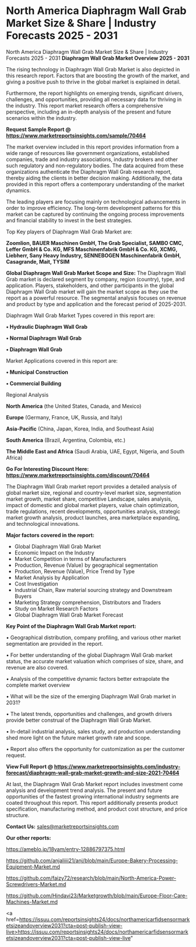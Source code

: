 # North America Diaphragm Wall Grab Market Size & Share | Industry Forecasts 2025 - 2031
North America Diaphragm Wall Grab Market Size & Share | Industry Forecasts 2025 - 2031
<Strong> Diaphragm Wall Grab Market Overview 2025 - 2031</strong>

The rising technology in Diaphragm Wall Grab Market is also depicted in this research report. Factors that are boosting the growth of the market, and giving a positive push to thrive in the global market is explained in detail.

Furthermore, the report highlights on emerging trends, significant drivers, challenges, and opportunities, providing all necessary data for thriving in the industry. This report market research offers a comprehensive perspective, including an in-depth analysis of the present and future scenarios within the industry.

<strong>Request Sample Report @ <a href=https://www.marketreportsinsights.com/sample/70464>https://www.marketreportsinsights.com/sample/70464</a></strong>

The market overview included in this report provides information from a wide range of resources like government organizations, established companies, trade and industry associations, industry brokers and other such regulatory and non-regulatory bodies. The data acquired from these organizations authenticate the Diaphragm Wall Grab research report, thereby aiding the clients in better decision making. Additionally, the data provided in this report offers a contemporary understanding of the market dynamics.

The leading players are focusing mainly on technological advancements in order to improve efficiency. The long-term development patterns for this market can be captured by continuing the ongoing process improvements and financial stability to invest in the best strategies.

Top Key players of Diaphragm Wall Grab Market are:

<strong>Zoomlion, BAUER Maschinen GmbH, The Grab Specialist, SAMBO CMC, Leffer GmbH & Co. KG, MFS Maschinenfabrik GmbH & Co. KG, XCMG, Liebherr, Sany Heavy Industry, SENNEBOGEN Maschinenfabrik GmbH, Casagrande, Mait, TYSIM</strong>

<strong><b>Global Diaphragm Wall Grab Market Scope and Size:</b></strong>
The Diaphragm Wall Grab market is declared segment by company, region (country), type, and application. Players, stakeholders, and other participants in the global Diaphragm Wall Grab market will gain the market scope as they use the report as a powerful resource. The segmental analysis focuses on revenue and product by type and application and the forecast period of 2025-2031.

Diaphragm Wall Grab Market Types covered in this report are:

<strong>• Hydraulic Diaphragm Wall Grab

• Normal Diaphragm Wall Grab

• Diaphragm Wall Grab</strong>

Market Applications covered in this report are:

<strong>• Municipal Construction

• Commercial Building</strong> 

Regional Analysis

<strong>North America</strong> (the United States, Canada, and Mexico)

<strong>Europe</strong> (Germany, France, UK, Russia, and Italy)

<strong>Asia-Pacific</strong> (China, Japan, Korea, India, and Southeast Asia)

<strong>South America</strong> (Brazil, Argentina, Colombia, etc.)

<strong>The Middle East and Africa</strong> (Saudi Arabia, UAE, Egypt, Nigeria, and South Africa)

<strong>Go For Interesting Discount Here: <a href=https://www.marketreportsinsights.com/discount/70464>https://www.marketreportsinsights.com/discount/70464</a></strong>

The Diaphragm Wall Grab market report provides a detailed analysis of global market size, regional and country-level market size, segmentation market growth, market share, competitive Landscape, sales analysis, impact of domestic and global market players, value chain optimization, trade regulations, recent developments, opportunities analysis, strategic market growth analysis, product launches, area marketplace expanding, and technological innovations.

<strong><b>Major factors covered in the report:</b></strong>
<ul>
  <li>Global Diaphragm Wall Grab Market </li>
  <li>Economic Impact on the Industry</li>
  <li>Market Competition in terms of Manufacturers</li>
  <li>Production, Revenue (Value) by geographical segmentation</li>
  <li>Production, Revenue (Value), Price Trend by Type</li>
  <li>Market Analysis by Application</li>
  <li>Cost Investigation</li>
  <li>Industrial Chain, Raw material sourcing strategy and Downstream Buyers</li>
  <li>Marketing Strategy comprehension, Distributors and Traders</li>
  <li>Study on Market Research Factors</li>
  <li>Global Diaphragm Wall Grab Market Forecast</li>
</ul>

<strong><b>Key Point of the Diaphragm Wall Grab Market report:</b></strong>

• Geographical distribution, company profiling, and various other market segmentation are provided in the report.

• For better understanding of the global Diaphragm Wall Grab market status, the accurate market valuation which comprises of size, share, and revenue are also covered.

• Analysis of the competitive dynamic factors better extrapolate the complete market overview

• What will be the size of the emerging Diaphragm Wall Grab market in 2031?

• The latest trends, opportunities and challenges, and growth drivers provide better construal of the Diaphragm Wall Grab Market.

• In-detail industrial analysis, sales study, and production understanding shed more light on the future market growth rate and scope.

• Report also offers the opportunity for customization as per the customer request.

<strong><b>View Full Report @ <a href=https://www.marketreportsinsights.com/industry-forecast/diaphragm-wall-grab-market-growth-and-size-2021-70464>https://www.marketreportsinsights.com/industry-forecast/diaphragm-wall-grab-market-growth-and-size-2021-70464</a></b></strong>


At last, the Diaphragm Wall Grab Market report includes investment come analysis and development trend analysis. The present and future opportunities of the fastest growing international industry segments are coated throughout this report. This report additionally presents product specification, manufacturing method, and product cost structure, and price structure.

<strong>Contact Us:</strong>
sales@marketreportsinsights.com

<strong>Our other reports:</strong>

<a href=https://ameblo.jp/18yam/entry-12886797375.html>https://ameblo.jp/18yam/entry-12886797375.html</a>

<a href=https://github.com/anjaliiii21/anj/blob/main/Europe-Bakery-Processing-Equipment-Market.md>https://github.com/anjaliiii21/anj/blob/main/Europe-Bakery-Processing-Equipment-Market.md</a>

<a href=https://github.com/faizy72/research/blob/main/North-America-Power-Screwdrivers-Market.md>https://github.com/faizy72/research/blob/main/North-America-Power-Screwdrivers-Market.md</a>

<a href=https://github.com/Hindavi23/Marketgrowth/blob/main/Europe-Floor-Care-Machines-Market.md>https://github.com/Hindavi23/Marketgrowth/blob/main/Europe-Floor-Care-Machines-Market.md</a>

<a href=https://issuu.com/reportsinsights24/docs/northamericarfidsensormarketsizeandoverview2031?cta=post-publish-view-live>https://issuu.com/reportsinsights24/docs/northamericarfidsensormarketsizeandoverview2031?cta=post-publish-view-live</a>"
